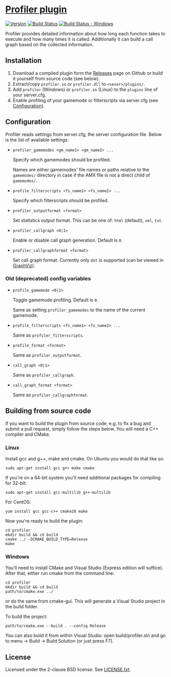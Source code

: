 [Profiler plugin][github]
=========================

[![Version][version_badge]][version]
[![Build Status][build_status]][build]
[![Build Status - Windows][build_status_win]][build_win]

Profiler provides detailed information about how long each function takes to
execute and how many times it is called. Additionally it can build a call
graph based on the collected information.

Installation
------------

1. Download a compiled plugin form the [Releases][download] page on Github or
build it yourself from source code (see below).
2. Extract/copy `profiler.so` or `profiler.dll` to `<sever>/plugins/`.
3. Add `profiler` (Windows) or `profiler.so` (Linux) to the `plugins` line of
   your server.cfg.
4. Enable profiling of your gamemode or filterscripts via server.cfg
   (see [Configuration](#configuration)).

Configuration
-------------

Profiler reads settings from server.cfg, the server configuration file. Below is
the list of available settings:

*   `profiler_gamemodes <gm_name1> <gm_name2> ...`

    Specify which gamemodes should be profiled.

    Names are either gamemodes' file names or paths relative to the `gamemodes/`
    directory in case if the AMX file is not a direct child of `gamemodes/`.

*   `profile_filterscripts <fs_name1> <fs_name2> ...`

    Specify which filterscripts should be profiled.

*   `profiler_outputformat <format>`

    Set statistics output format. This can be one of: `html` (default), `xml`,
    `txt`.

*   `profiler_callgraph <0|1>`

    Enable or disable call graph generation. Default is `0`.

*   `profiler_callgraphformat <format>`

    Set call graph format. Currently only `dot` is supported (can be viewed
    in [GraphViz][graphviz]).

### Old (deprecated) config variables

*	`profile_gamemode <0|1>`

	Toggle gamemode profiling. Default is `0`.

    Same as setting `profiler_gamemodes` to the name of the current gamemode.

*	`profile_filterscripts <fs_name1> <fs_name2> ...`

	Same as `profiler_filterscripts`.

*	`profile_format <format>`

	Same as `profiler_outputformat`.

*	`call_graph <0|1>`

	Same as `profiler_callgraph`.

*	`call_graph_format <format>`

	Same as `profiler_callgraphformat`.

Building from source code
-------------------------

If you want to build the plugin from source code, e.g. to fix a bug and 
submit a pull request, simply follow the steps below. You will need a C++ 
compiler and CMake.

### Linux

Install gcc and g++, make and cmake. On Ubuntu you would do that like so:

```
sudo apt-get install gcc g++ make cmake
```

If you're on a 64-bit system you'll need additional packages for compiling
for 32-bit:

```
sudo apt-get install gcc-multilib g++-multilib
```

For CentOS:

```
yum install gcc gcc-c++ cmake28 make
```

Now you're ready to build the plugin:

```
cd profiler
mkdir build && cd build
cmake ../ -DCMAKE_BUILD_TYPE=Release
make
```

### Windows

You'll need to install CMake and Visual Studio (Express edition will suffice).
After that, either run cmake from the command line:

```
cd profiler
mkdir build && cd build
path/to/cmake.exe ../
```

or do the same from cmake-gui. This will generate a Visual Studio project in
the build folder.

To build the project:

```
path/to/cmake.exe --build . --config Release
```

You can also build it from within Visual Studio: open build/profiler.sln
and go to menu -> Build -> Build Solution (or just press F7).

License
-------

Licensed under the 2-clause BSD license. See [LICENSE.txt](LICENSE.txt).

[github]: https://github.com/Zeex/samp-plugin-profiler
[version]: http://badge.fury.io/gh/Zeex%2Fsamp-plugin-profiler
[version_badge]: https://badge.fury.io/gh/Zeex%2Fsamp-plugin-profiler.svg
[build]: https://travis-ci.org/Zeex/samp-plugin-profiler
[build_status]: https://travis-ci.org/Zeex/samp-plugin-profiler.svg?branch=master
[build_win]: https://ci.appveyor.com/project/Zeex/samp-plugin-profiler/branch/master
[build_status_win]: https://ci.appveyor.com/api/projects/status/kmv39b0awryjvykq/branch/master?svg=true
[download]: https://github.com/Zeex/samp-plugin-profiler/releases
[graphviz]: http://www.graphviz.org

